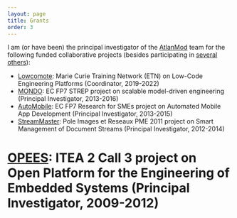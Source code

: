 ```yaml
---
layout: page
title: Grants
order: 3
---
```


I am (or have been) the principal investigator of the [AtlanMod](http://web.emn.fr/x-info/atlanmod/index.php?title=Main_Page) team for the following funded collaborative projects (besides participating in [several others](http://web.emn.fr/x-info/atlanmod/index.php?title=Projects)):

* [Lowcomote](https://www.lowcomote.eu/): Marie Curie Training Network (ETN) on Low-Code Engineering Platforms (Coordinator, 2019-2022)
* [MONDO](http://www.mondo-project.org/): EC FP7 STREP project on scalable model-driven engineering (Principal Investigator, 2013-2016)
* [AutoMobile](http://automobile.webratio.com/): EC FP7 Research for SMEs project on Automated Mobile App Development (Principal Investigator, 2013-2015)
* [StreamMaster](http://www.irccyn.ec-nantes.fr/fr/projets-ivc/projet-streammaster-ivc): Pole Images et Reseaux PME 2011 project on Smart Management of Document Streams (Principal Investigator, 2012-2014)
# [OPEES](https://itea3.org/project/opees.html): ITEA 2 Call 3 project on Open Platform for the Engineering of Embedded Systems (Principal Investigator, 2009-2012)
